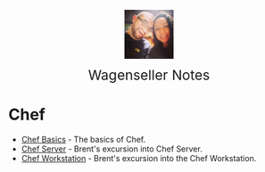 <img
    src="./images/BrentAndMandi.jpg"
    width="88"
    style="display: block; width: 88px; margin: auto; margin-bottom: 1em"
/><span style="display: block; text-align: center; font-size: 1.75em;"> Wagenseller Notes </span>

# Chef    
- [Chef Basics](/learn_to_code/chef/chef_basics) - The basics of Chef.  
- [Chef Server](/learn_to_code/chef/chef_server) - Brent's excursion into Chef Server.  
- [Chef Workstation](/learn_to_code/chef/chef_workstation) - Brent's excursion into the Chef Workstation.  
